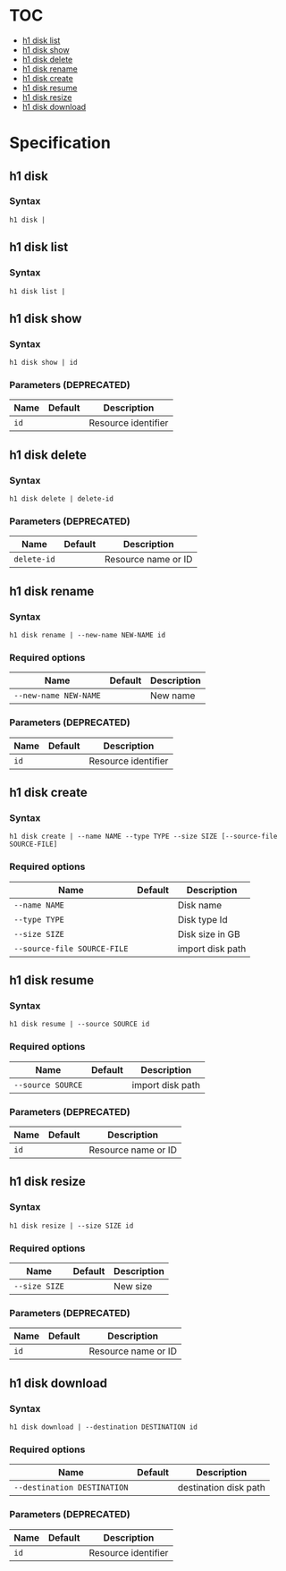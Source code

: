 # TOC

* [h1 disk list](#h1-disk-list)
* [h1 disk show](#h1-disk-show)
* [h1 disk delete](#h1-disk-delete)
* [h1 disk rename](#h1-disk-rename)
* [h1 disk create](#h1-disk-create)
* [h1 disk resume](#h1-disk-resume)
* [h1 disk resize](#h1-disk-resize)
* [h1 disk download](#h1-disk-download)


# Specification

## h1 disk

### Syntax

```h1 disk | ```

## h1 disk list

### Syntax

```h1 disk list | ```

## h1 disk show

### Syntax

```h1 disk show | id```

### Parameters (DEPRECATED)

| Name | Default | Description | 
| ---- | ------- | ----------- |
| ```id``` |  | Resource identifier |

## h1 disk delete

### Syntax

```h1 disk delete | delete-id```

### Parameters (DEPRECATED)

| Name | Default | Description | 
| ---- | ------- | ----------- |
| ```delete-id``` |  | Resource name or ID |

## h1 disk rename

### Syntax

```h1 disk rename | --new-name NEW-NAME id```

### Required options

| Name | Default | Description | 
| ---- | ------- | ----------- |
| ```--new-name NEW-NAME``` |  | New name |

### Parameters (DEPRECATED)

| Name | Default | Description | 
| ---- | ------- | ----------- |
| ```id``` |  | Resource identifier |

## h1 disk create

### Syntax

```h1 disk create | --name NAME --type TYPE --size SIZE [--source-file SOURCE-FILE]```

### Required options

| Name | Default | Description | 
| ---- | ------- | ----------- |
| ```--name NAME``` |  | Disk name |
| ```--type TYPE``` |  | Disk type Id |
| ```--size SIZE``` |  | Disk size in GB |
| ```--source-file SOURCE-FILE``` |  | import disk path |

## h1 disk resume

### Syntax

```h1 disk resume | --source SOURCE id```

### Required options

| Name | Default | Description | 
| ---- | ------- | ----------- |
| ```--source SOURCE``` |  | import disk path |

### Parameters (DEPRECATED)

| Name | Default | Description | 
| ---- | ------- | ----------- |
| ```id``` |  | Resource name or ID |

## h1 disk resize

### Syntax

```h1 disk resize | --size SIZE id```

### Required options

| Name | Default | Description | 
| ---- | ------- | ----------- |
| ```--size SIZE``` |  | New size |

### Parameters (DEPRECATED)

| Name | Default | Description | 
| ---- | ------- | ----------- |
| ```id``` |  | Resource name or ID |

## h1 disk download

### Syntax

```h1 disk download | --destination DESTINATION id```

### Required options

| Name | Default | Description | 
| ---- | ------- | ----------- |
| ```--destination DESTINATION``` |  | destination disk path |

### Parameters (DEPRECATED)

| Name | Default | Description | 
| ---- | ------- | ----------- |
| ```id``` |  | Resource identifier |

